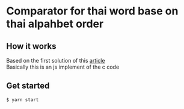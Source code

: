 # Comparator for thai word base on thai alpahbet order

## How it works

Based on the first solution of this [article](https://linux.thai.net/~thep/tsort.html)   
Basically this is an js implement of the c code


## Get started

```bash
$ yarn start
```

